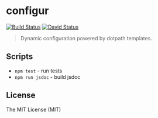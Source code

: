 # configur

[![Build Status](https://travis-ci.org/tsertkov/configur.svg)](https://travis-ci.org/tsertkov/configur)
[![David Status](https://david-dm.org/tsertkov/configur.png)](https://david-dm.org/tsertkov/configur)

> Dynamic configuration powered by dotpath templates.

## Scripts

- `npm test` - run tests
- `npm run jsdoc` - build jsdoc

## License

The MIT License (MIT)
